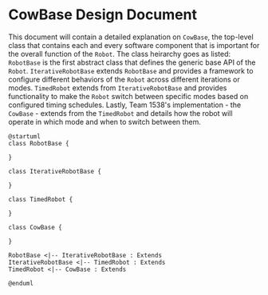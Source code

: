 # CowBase Design Document
This document will contain a detailed explanation on `CowBase`, the top-level class that contains each and every software component that is important for the overall function of the `Robot`.  The class heirarchy goes as listed: `RobotBase` is the first abstract class that defines the generic base API of the `Robot`. `IterativeRobotBase` extends `RobotBase` and provides a framework to configure different behaviors of the `Robot` across different iterations or modes. `TimedRobot` extends from `IterativeRobotBase` and provides functionality to make the `Robot` switch between specific modes based on configured timing schedules. Lastly, Team 1538's implementation - the `CowBase` - extends from the `TimedRobot` and details how the robot will operate in which mode and when to switch between them.

```plantuml
@startuml
class RobotBase {

}

class IterativeRobotBase {

}

class TimedRobot {

}

class CowBase {

}

RobotBase <|-- IterativeRobotBase : Extends
IterativeRobotBase <|-- TimedRobot : Extends
TimedRobot <|-- CowBase : Extends

@enduml
```